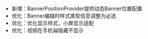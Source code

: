 

- 新增：BannerPositionProvider提供动态Banner位置配置
- 优化：Banner编辑时样式类型信息调整为必选
- 优化：优化显示样式，小屏显示适配
- 优化：视频在手机端隐藏不显示
